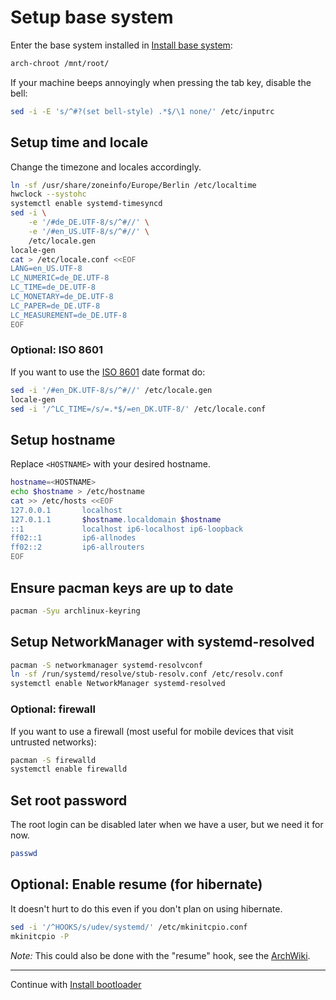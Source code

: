 # Setup base system

Enter the base system installed in [Install base system](./base-install.md):

```bash
arch-chroot /mnt/root/
```

If your machine beeps annoyingly when pressing the tab key, disable the bell:

```bash
sed -i -E 's/^#?(set bell-style) .*$/\1 none/' /etc/inputrc
```


## Setup time and locale

Change the timezone and locales accordingly.

```bash
ln -sf /usr/share/zoneinfo/Europe/Berlin /etc/localtime
hwclock --systohc
systemctl enable systemd-timesyncd
sed -i \
	-e '/#de_DE.UTF-8/s/^#//' \
	-e '/#en_US.UTF-8/s/^#//' \
	/etc/locale.gen
locale-gen
cat > /etc/locale.conf <<EOF
LANG=en_US.UTF-8
LC_NUMERIC=de_DE.UTF-8
LC_TIME=de_DE.UTF-8
LC_MONETARY=de_DE.UTF-8
LC_PAPER=de_DE.UTF-8
LC_MEASUREMENT=de_DE.UTF-8
EOF
```

### Optional: ISO 8601

If you want to use the [ISO 8601](https://xkcd.com/1179/) date format do:

```bash
sed -i '/#en_DK.UTF-8/s/^#//' /etc/locale.gen
locale-gen
sed -i '/^LC_TIME=/s/=.*$/=en_DK.UTF-8/' /etc/locale.conf
```


## Setup hostname

Replace `<HOSTNAME>` with your desired hostname.

```bash
hostname=<HOSTNAME>
echo $hostname > /etc/hostname
cat >> /etc/hosts <<EOF
127.0.0.1       localhost
127.0.1.1       $hostname.localdomain $hostname
::1             localhost ip6-localhost ip6-loopback
ff02::1         ip6-allnodes
ff02::2         ip6-allrouters
EOF
```


## Ensure pacman keys are up to date

```bash
pacman -Syu archlinux-keyring
```


## Setup NetworkManager with systemd-resolved

```bash
pacman -S networkmanager systemd-resolvconf
ln -sf /run/systemd/resolve/stub-resolv.conf /etc/resolv.conf
systemctl enable NetworkManager systemd-resolved
```

### Optional: firewall

If you want to use a firewall (most useful for mobile devices that visit untrusted networks):

```bash
pacman -S firewalld
systemctl enable firewalld
```


## Set root password

The root login can be disabled later when we have a user, but we need it for now.

```bash
passwd
```


## Optional: Enable resume (for hibernate)

It doesn't hurt to do this even if you don't plan on using hibernate.

```bash
sed -i '/^HOOKS/s/udev/systemd/' /etc/mkinitcpio.conf
mkinitcpio -P
```

*Note:* This could also be done with the "resume" hook, see the [ArchWiki](https://wiki.archlinux.org/title/Power_management/Suspend_and_hibernate#Configure_the_initramfs).

---

Continue with [Install bootloader](./bootloader.md)
